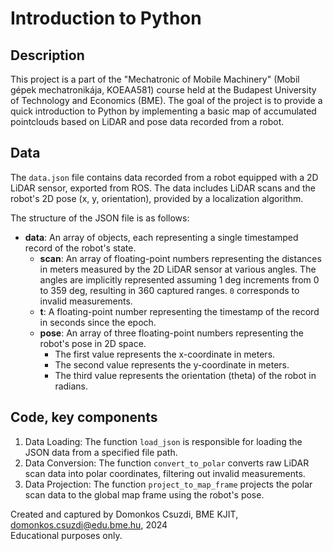 # Introduction to Python

## Description

This project is a part of the "Mechatronic of Mobile Machinery" (Mobil gépek mechatronikája, KOEAA581) course held at the Budapest University of Technology and Economics (BME).
The goal of the project is to provide a quick introduction to Python by implementing a basic map of accumulated pointclouds based on LiDAR and pose data recorded from a robot.

## Data

The `data.json` file contains data recorded from a robot equipped with a 2D LiDAR sensor, exported from ROS.
The data includes LiDAR scans and the robot's 2D pose (x, y, orientation), provided by a localization algorithm.

The structure of the JSON file is as follows:

- **data**: An array of objects, each representing a single timestamped record of the robot's state.
  - **scan**: An array of floating-point numbers representing the distances in meters measured by the 2D LiDAR sensor at various angles. The angles are implicitly represented assuming 1 deg increments from 0 to 359 deg, resulting in 360 captured ranges. `0` corresponds to invalid measurements.
  - **t**: A floating-point number representing the timestamp of the record in seconds since the epoch.
  - **pose**: An array of three floating-point numbers representing the robot's pose in 2D space.
    - The first value represents the x-coordinate in meters.
    - The second value represents the y-coordinate in meters.
    - The third value represents the orientation (theta) of the robot in radians.

## Code, key components

1. Data Loading:
    The function `load_json` is responsible for loading the JSON data from a specified file path.
2. Data Conversion:
    The function `convert_to_polar`  converts raw LiDAR scan data into polar coordinates, filtering out invalid measurements.
3. Data Projection:
    The function `project_to_map_frame` projects the polar scan data to the global map frame using the robot's pose.

Created and captured by Domonkos Csuzdi, BME KJIT, <domonkos.csuzdi@edu.bme.hu>, 2024  
Educational purposes only.
